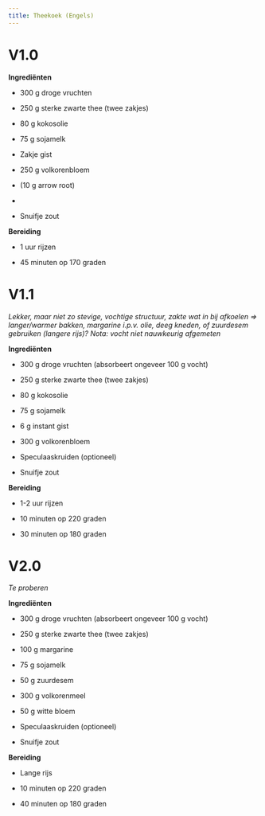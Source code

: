 ```yaml
---
title: Theekoek (Engels)
---
```


# V1.0

**Ingrediënten**

-   300 g droge vruchten

-   250 g sterke zwarte thee (twee zakjes)

-   80 g kokosolie

-   75 g sojamelk

-   Zakje gist

-   250 g volkorenbloem

-   (10 g arrow root)

-   

-   Snuifje zout

**Bereiding**

-   1 uur rijzen

-   45 minuten op 170 graden

# V1.1

*Lekker, maar niet zo stevige, vochtige structuur, zakte wat in bij
afkoelen =\> langer/warmer bakken, margarine i.p.v. olie, deeg kneden,
of zuurdesem gebruiken (langere rijs)? Nota: vocht niet nauwkeurig
afgemeten*

**Ingrediënten**

-   300 g droge vruchten (absorbeert ongeveer 100 g vocht)

-   250 g sterke zwarte thee (twee zakjes)

-   80 g kokosolie

-   75 g sojamelk

-   6 g instant gist

-   300 g volkorenbloem

-   Speculaaskruiden (optioneel)

-   Snuifje zout

**Bereiding**

-   1-2 uur rijzen

-   10 minuten op 220 graden

-   30 minuten op 180 graden

# V2.0

*Te proberen*

**Ingrediënten**

-   300 g droge vruchten (absorbeert ongeveer 100 g vocht)

-   250 g sterke zwarte thee (twee zakjes)

-   100 g margarine

-   75 g sojamelk

-   50 g zuurdesem

-   300 g volkorenmeel

-   50 g witte bloem

-   Speculaaskruiden (optioneel)

-   Snuifje zout

**Bereiding**

-   Lange rijs

-   10 minuten op 220 graden

-   40 minuten op 180 graden
